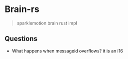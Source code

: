 # Brain-rs
> sparklemotion brain rust impl

## Questions
- What happens when messageid overflows? it is an i16


